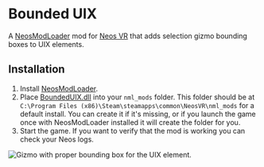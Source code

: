 Bounded UIX
===========

A [NeosModLoader](https://github.com/zkxs/NeosModLoader) mod for [Neos VR](https://neos.com/) that adds selection gizmo bounding boxes to UIX elements. 

## Installation
1. Install [NeosModLoader](https://github.com/zkxs/NeosModLoader).
2. Place [BoundedUIX.dll](https://github.com/Banane9/NeosBoundedUIX/releases/latest/download/BoundedUIX.dll) into your `nml_mods` folder. This folder should be at `C:\Program Files (x86)\Steam\steamapps\common\NeosVR\nml_mods` for a default install. You can create it if it's missing, or if you launch the game once with NeosModLoader installed it will create the folder for you.
3. Start the game. If you want to verify that the mod is working you can check your Neos logs.

![Gizmo with proper bounding box for the UIX element.](https://user-images.githubusercontent.com/2124570/206605288-0d2e374e-9aa9-4839-94e0-1e4ae3d15736.png)
